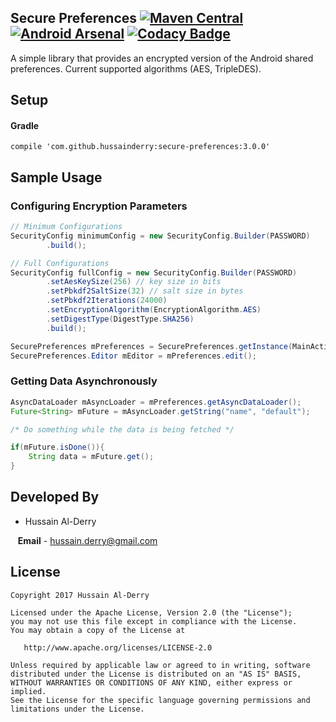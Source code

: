## Secure Preferences [![Maven Central](https://maven-badges.herokuapp.com/maven-central/com.github.hussainderry/secure-preferences/badge.svg?style=plastic)](https://maven-badges.herokuapp.com/maven-central/com.github.hussainderry/secure-preferences) [![Android Arsenal](https://img.shields.io/badge/Android%20Arsenal-Secure%20Preferences-brightgreen.svg?style=plastic)](https://android-arsenal.com/details/1/5403) [![Codacy Badge](https://api.codacy.com/project/badge/Grade/7f81fd82dae444d38e783f72bfd951d5)](https://www.codacy.com/app/hussain.derry/secure-preferences?utm_source=github.com&amp;utm_medium=referral&amp;utm_content=HussainDerry/secure-preferences&amp;utm_campaign=Badge_Grade)

A simple library that provides an encrypted version of the Android shared preferences.
Current supported algorithms (AES, TripleDES).

## Setup

#### Gradle

`compile 'com.github.hussainderry:secure-preferences:3.0.0'`

## Sample Usage
### Configuring Encryption Parameters
```java
// Minimum Configurations
SecurityConfig minimumConfig = new SecurityConfig.Builder(PASSWORD)
        .build();

// Full Configurations
SecurityConfig fullConfig = new SecurityConfig.Builder(PASSWORD)
        .setAesKeySize(256) // key size in bits
        .setPbkdf2SaltSize(32) // salt size in bytes
        .setPbkdf2Iterations(24000)
        .setEncryptionAlgorithm(EncryptionAlgorithm.AES)
        .setDigestType(DigestType.SHA256)
        .build();

SecurePreferences mPreferences = SecurePreferences.getInstance(MainActivity.this, FILENAME, minimumConfig);
SecurePreferences.Editor mEditor = mPreferences.edit();
```

### Getting Data Asynchronously
```java
AsyncDataLoader mAsyncLoader = mPreferences.getAsyncDataLoader();
Future<String> mFuture = mAsyncLoader.getString("name", "default");

/* Do something while the data is being fetched */

if(mFuture.isDone()){
    String data = mFuture.get();
}
```

## Developed By

* Hussain Al-Derry 

&nbsp;&nbsp;&nbsp;**Email** - hussain.derry@gmail.com

## License

```
Copyright 2017 Hussain Al-Derry

Licensed under the Apache License, Version 2.0 (the "License");
you may not use this file except in compliance with the License.
You may obtain a copy of the License at

   http://www.apache.org/licenses/LICENSE-2.0

Unless required by applicable law or agreed to in writing, software
distributed under the License is distributed on an "AS IS" BASIS,
WITHOUT WARRANTIES OR CONDITIONS OF ANY KIND, either express or implied.
See the License for the specific language governing permissions and
limitations under the License.
```

